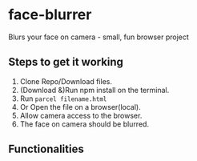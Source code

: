 # face-blurrer
Blurs your face on camera - small, fun browser project 

## Steps to get it working

1. Clone Repo/Download files.
2. (Download &)Run npm install on the terminal.
3. Run ```parcel filename.html```
4. Or Open the file on a browser(local).
5. Allow camera access to the browser.
6. The face on camera should be blurred.

## Functionalities
